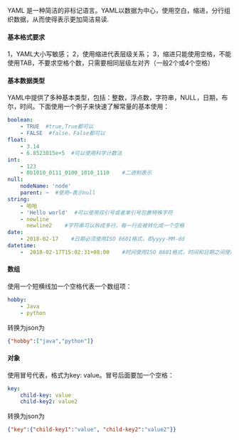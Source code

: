 YAML 是一种简洁的非标记语言。YAML以数据为中心，使用空白，缩进，分行组织数据，从而使得表示更加简洁易读.

#### 基本格式要求

1，YAML大小写敏感；
2，使用缩进代表层级关系；
3，缩进只能使用空格，不能使用TAB，不要求空格个数，只需要相同层级左对齐（一般2个或4个空格）

#### 基本数据类型

YAML中提供了多种基本类型，包括：整数，浮点数，字符串，NULL，日期，布尔，时间。下面使用一个例子来快速了解常量的基本使用：

```yaml
boolean: 
    - TRUE  #true,True都可以
    - FALSE  #false，False都可以
float:
    - 3.14
    - 6.8523015e+5  #可以使用科学计数法
int:
    - 123
    - 0b1010_0111_0100_1010_1110    #二进制表示
null:
    nodeName: 'node'
    parent: ~  #使用~表示null
string:
    - 哈哈
    - 'Hello world'  #可以使用双引号或者单引号包裹特殊字符
    - newline
      newline2    #字符串可以拆成多行，每一行会被转化成一个空格
date:
    - 2018-02-17    #日期必须使用ISO 8601格式，即yyyy-MM-dd
datetime: 
    -  2018-02-17T15:02:31+08:00    #时间使用ISO 8601格式，时间和日期之间使用T连接，最后使用+代表时区
```

#### 数组

使用一个短横线加一个空格代表一个数组项：

```yaml
hobby:
    - Java
    - python
```

转换为json为

```json
{"hobby":["java","python"]}
```

#### 对象

使用冒号代表，格式为key: value。冒号后面要加一个空格：

```yaml
key: 
    child-key: value
    child-key2: value2
```

转换为json为

```json
{"key":{"child-key1":"value", "child-key2":"value2"}}
```

